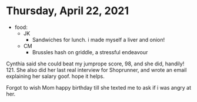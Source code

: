 # Thursday, April 22, 2021

- food:
  - JK
    - Sandwiches for lunch. i made myself a liver and onion!
  - CM
    - Brussles hash on griddle, a stressful endeavour

Cynthia said she could beat my jumprope score, 98, and she did, handily! 121.
She also did her last real interview for Shoprunner, and wrote an email explaining her salary goof. hope it helps.

Forgot to wish Mom happy birthday till she texted me to ask if i was angry at her.
